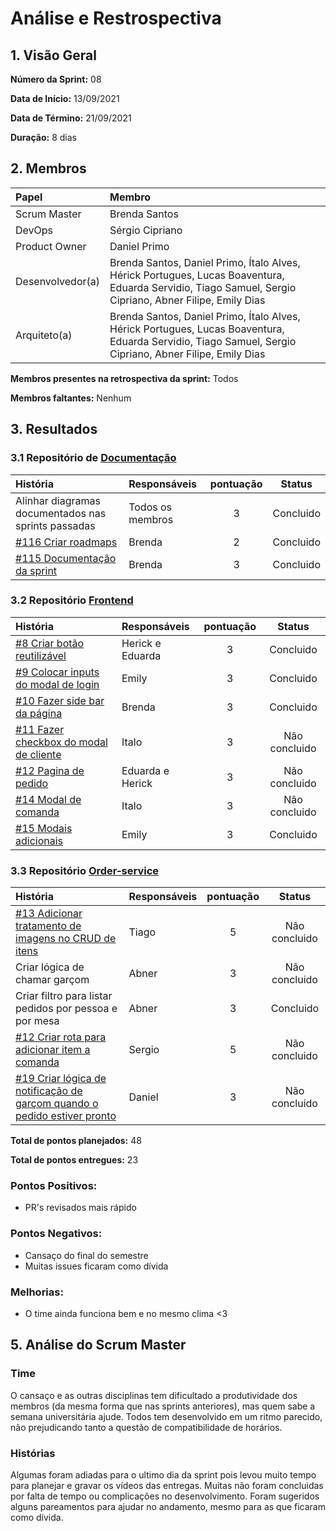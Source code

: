 # Análise e Restrospectiva

## 1. Visão Geral

**Número da Sprint:** 08   

**Data de Início:** 13/09/2021   

**Data de Término:** 21/09/2021   

**Duração:** 8 dias  

## 2. Membros
|      Papel       |          Membro            |
| :--------------  | :-----------------------   |
|    Scrum Master  |       Brenda Santos        |
|      DevOps      |      Sérgio Cipriano       |
|   Product Owner  |       Daniel Primo         |
| Desenvolvedor(a) |Brenda Santos, Daniel Primo, Ítalo Alves, Hérick Portugues, Lucas Boaventura, Eduarda Servidio, Tiago Samuel, Sergio Cipriano, Abner Filipe, Emily Dias |
|   Arquiteto(a)   |Brenda Santos, Daniel Primo, Ítalo Alves, Hérick Portugues, Lucas Boaventura, Eduarda Servidio, Tiago Samuel, Sergio Cipriano, Abner Filipe, Emily Dias| 

**Membros presentes na retrospectiva da sprint:** Todos     

**Membros faltantes:** Nenhum

## 3. Resultados

### 3.1 Repositório de [Documentação](https://github.com/UnBArqDsw2021-1/2021.1_G02_TaNaMesa_docs)
|  História  | Responsáveis  | pontuação | Status |
| :--------  | :-----------  | :-------: | :----: |
| Alinhar diagramas documentados nas sprints passadas | Todos os membros | 3 | Concluido |
| [#116 Criar roadmaps](https://github.com/UnBArqDsw2021-1/2021.1_G02_TaNaMesa_docs/issues/116) | Brenda | 2 | Concluido |
| [#115 Documentação da sprint](https://github.com/UnBArqDsw2021-1/2021.1_G02_TaNaMesa_docs/issues/115) | Brenda | 3 | Concluido |

### 3.2 Repositório [Frontend](https://github.com/UnBArqDsw2021-1/2021.1_G02_TaNaMesa_Frontend)
|  História  | Responsáveis  | pontuação | Status |
| :--------  | :-----------  | :-------: | :----: |
| [#8 Criar botão reutilizável](https://github.com/UnBArqDsw2021-1/2021.1_G02_TaNaMesa_Frontend/issues/8) | Herick e Eduarda | 3 | Concluido |
| [#9 Colocar inputs do modal de login](https://github.com/UnBArqDsw2021-1/2021.1_G02_TaNaMesa_Frontend/issues/9) | Emily | 3 | Concluido |
| [#10 Fazer side bar da página](https://github.com/UnBArqDsw2021-1/2021.1_G02_TaNaMesa_Frontend/issues/10) | Brenda | 3 | Concluido |
| [#11 Fazer checkbox do modal de cliente](https://github.com/UnBArqDsw2021-1/2021.1_G02_TaNaMesa_Frontend/issues/11) | Italo | 3 | Não concluido |
| [#12 Pagina de pedido](https://github.com/UnBArqDsw2021-1/2021.1_G02_TaNaMesa_Frontend/issues/12) | Eduarda e Herick | 3 | Não concluido |
| [#14 Modal de comanda](https://github.com/UnBArqDsw2021-1/2021.1_G02_TaNaMesa_Frontend/issues/14) | Italo | 3 | Não concluido | 
| [#15 Modais adicionais](https://github.com/UnBArqDsw2021-1/2021.1_G02_TaNaMesa_Frontend/issues/15) | Emily | 3 | Concluido |

### 3.3 Repositório [Order-service](https://github.com/UnBArqDsw2021-1/2021.1_G02_TaNaMesa_Order_Service)
|     História     |  Responsáveis   | pontuação | Status |
| :--------------  | :-------------  | :-------: | :----: |
| [#13 Adicionar tratamento de imagens no CRUD de itens](https://github.com/UnBArqDsw2021-1/2021.1_G02_TaNaMesa_Order_Service/issues/13) | Tiago | 5 | Não concluido |
| Criar lógica de chamar garçom  | Abner | 3 | Não concluido |
| Criar filtro para listar pedidos por pessoa e por mesa | Abner | 3 | Concluido |
| [#12 Criar rota para adicionar item a comanda](https://github.com/UnBArqDsw2021-1/2021.1_G02_TaNaMesa_Order_Service/issues/12) | Sergio | 5 | Não concluido |
| [#19 Criar lógica de notificação de garçom quando o pedido estiver pronto](https://github.com/UnBArqDsw2021-1/2021.1_G02_TaNaMesa_Order_Service/issues/19) | Daniel | 3 | Não concluido |

**Total de pontos planejados:** 48

**Total de pontos entregues:** 23

### Pontos Positivos:
* PR's revisados mais rápido

### Pontos Negativos:
* Cansaço do final do semestre
* Muitas issues ficaram como dívida

### Melhorias:
* O time ainda funciona bem e no mesmo clima <3

## 5. Análise do Scrum Master
### Time
O cansaço e as outras disciplinas tem dificultado a produtividade dos membros (da mesma forma que nas sprints anteriores), mas quem sabe a semana universitária ajude. Todos tem desenvolvido em um ritmo parecido, não prejudicando tanto a questão de compatibilidade de horários.

### Histórias
Algumas foram adiadas para o ultimo dia da sprint pois levou muito tempo para planejar e gravar os vídeos das entregas. Muitas não foram concluidas por falta de tempo ou complicações no desenvolvimento. Foram sugeridos alguns pareamentos para ajudar no andamento, mesmo para as que ficaram como dívida.
